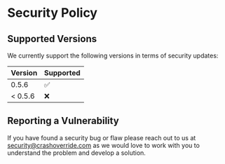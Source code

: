 # Security Policy

## Supported Versions

We currently support the following versions in terms of security updates:

| Version | Supported          |
| ------- | ------------------ |
| 0.5.6   | :white_check_mark: |
| < 0.5.6 | :x:                |

## Reporting a Vulnerability

If you have found a security bug or flaw please reach out to us at
[security@crashoverride.com](mailto:security@crashoverride.com) as
we would love to work with you to understand the problem and develop
a solution.
